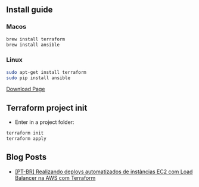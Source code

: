 

## Install guide

### Macos

```bash
brew install terraform
brew install ansible
```

### Linux

```bash
sudo apt-get install terraform 
sudo pip install ansible
```

[Download Page](!https://www.terraform.io/downloads.html)


## Terraform project init

* Enter in a project folder: 

```bash
terraform init 
terraform apply
```

## Blog Posts

* [[PT-BR] Realizando deploys automatizados de instâncias EC2 com Load Balancer na AWS com Terraform](http://www.nanoshots.com.br/2017/11/realizando-deploys-automatizados-de.html) 